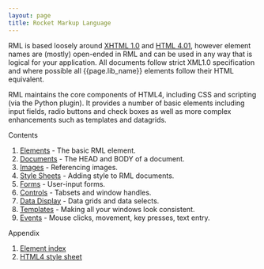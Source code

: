 ```yaml
---
layout: page
title: Rocket Markup Language
---
```


RML is based loosely around [XHTML 1.0](http://www.w3.org/TR/xhtml1/) and [HTML 4.01](http://www.w3.org/TR/1999/REC-html401-19991224/), however element names are (mostly) open-ended in RML and can be used in any way that is logical for your application. All documents follow strict XML1.0 specification and where possible all {{page.lib_name}} elements follow their HTML equivalent.

RML maintains the core components of HTML4, including CSS and scripting (via the Python plugin). It provides a number of basic elements including input fields, radio buttons and check boxes as well as more complex enhancements such as templates and datagrids.

Contents

1. [Elements](rml/elements.html) - The basic RML element.
2. [Documents](rml/documents.html) - The HEAD and BODY of a document.
3. [Images](rml/images.html) - Referencing images.
4. [Style Sheets](rml/style_sheets.html) - Adding style to RML documents.
5. [Forms](rml/forms.html) - User-input forms.
6. [Controls](rml/controls.html) - Tabsets and window handles.
7. [Data Display](rml/data_display.html) - Data grids and data selects.
8. [Templates](rml/templates.html) - Making all your windows look consistent.
9. [Events](rml/events.html) - Mouse clicks, movement, key presses, text entry. 

Appendix

1. [Element index](rml/element_index.html)
2. [HTML4 style sheet](rml/html4_style_sheet.html) 

